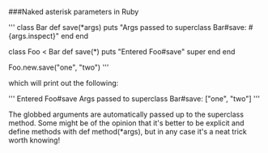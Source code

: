 ###Naked asterisk parameters in Ruby

  '''
  class Bar
    def save(*args)
      puts "Args passed to superclass Bar#save: #{args.inspect}"
    end
  end

  class Foo < Bar
    def save(*)
      puts "Entered Foo#save"
      super
    end
  end

  Foo.new.save("one", "two")
  '''

which will print out the following:

  '''
  Entered Foo#save
  Args passed to superclass Bar#save: ["one", "two"]
  '''

The globbed arguments are automatically passed up to the superclass method. Some might be of the opinion that it's better to be explicit and define methods with def method(*args), but in any case it's a neat trick worth knowing!
